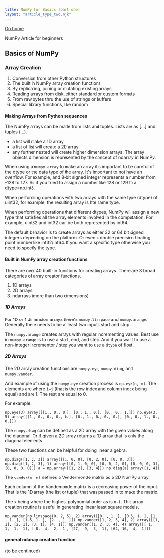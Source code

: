 ```yaml
---
title: NumPy for Basics (part one)
layout: "article_type_two.njk"
---
```

[Go home](/index.html)

[NumPy Article for beginners](https://numpy.org/doc/stable/user/basics.html)

## Basics of NumPy

### Array Creation

1. Conversion from other Python structures
2. The built in NumPy array creation functions
3. By replicating, joining or mutating existing arrays
4. Reading arrays from disk, either standard or custom formats
5. From raw bytes thru the use of strings or buffers
6. Special library functions, like random

#### Making Arrays from Python sequences
The NumPy arrays can be made from lists and tuples. Lists are as [...] and tuples (...).

- a list will make a 1D array
- a list of list will create a 2D array
- any further nested will create higher dimension arrays. The array objects dimension is represented by the concept of ndarray in NumPy.

When using a `numpy.array` to make an array it's important to be careful of the dtype or the data type of the array. It's important to not have an overflow. For example, and 8-bit signed integer represents a number from -128 to 127. So if you tried to assign a number like 128 or 129 to a dtype=np.int8.

When performing operations with two arrays with the same type (dtype) of uint32, for example, the resulting array is hte same type.

When performing operations that different dtypes, NumPy will assign a new type that satisfies all the array elements involved in the computation. For example, uint32 and int32 can be both represented by int64.

The default behavior is to create arrays as either 32 or 64 bit signed integers depending on the platform. Or even a double precision floating point number like int32/int64. If you want a specific type otherwise you need to specify the type.

#### Built in NumPy array creation functions

There are over 40 built-in functions for creating arrays. There are 3 broad categories of array creator functions. 

1. 1D arrays
2. 2D arrays
3. ndarrays (more than two dimensions)

##### 1D Arrays

For 1D or 1 dimension arrays there's `numpy.linspace` and `numpy.arange`. Generally there needs to be at least two inputs start and stop.

The `numpy.arange` creates arrays with regular incrementing values. Best use in `numpy.arange` is to use a start, end, and step. And if you want to use a non-integer incrementor / step you want to use a `dtype` of float.

##### 2D Arrays

The 2D array creation functions are `numpy.eye`, `numpy.diag`, and `numpy.vander`. 

And example of using the `numpy.eye` creation process is `np.eye(n, m)`. The elements are where `i=j` (that is the row index and column index being equal) and are 1. The rest are equal to 0.

For example:

`
np.eye(3)
array([[1., 0., 0.],
[0., 1., 0.],
[0., 0., 1.]])
np.eye(3, 5)
array([[1., 0., 0., 0., 0.],
[0., 1., 0., 0., 0.],
[0., 0., 1., 0., 0.]])
`

The `numpy.diag` can be defined as a 2D array with the given values along the diagonal. Or if given a 2D array returns a 1D array that is only the diagonal elements.

These two functions can be helpful for doing linear algebra.

`
np.diag([1, 2, 3])
array([[1, 0, 0],
[0, 2, 0],
[0, 0, 3]])
np.diag([1, 2, 3], 1)
array([[0, 1, 0, 0],
[0, 0, 2, 0],
[0, 0, 0, 3],
[0, 0, 0, 0]])
a = np.array([[1, 2], [3, 4]])
np.diag(a)
array([1, 4])
`

The `vander(x, n)` defines a Vendermonde matrix as a 2D NumPy array.

Each column of the Vandemonde matrix is a decreasing power of the input. That is the 1D array (the list or tuple) that was passed in to make the matrix.

The `x` being where the highest polynomial order as is `n-1`. This array creation routine is useful in generating linear least square models.

`
np.vander(np.linspace(0, 2, 5), 2)
array([[0. , 1. ],
[0.5, 1. ],
[1. , 1. ],
[1.5, 1. ],
[2. , 1. ]])
np.vander([1, 2, 3, 4], 2)
array([[1, 1],
[2, 1],
[3, 1],
[4, 1]])
np.vander((1, 2, 3, 4), 4)
array([[ 1,  1,  1,  1],
[ 8,  4,  2,  1],
[27,  9,  3,  1],
[64, 16,  4,  1]])
`

#### general ndarray creation function

(to be continued)





